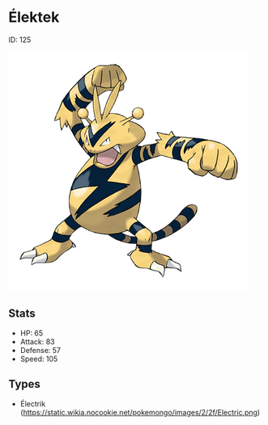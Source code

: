 # Élektek


ID: 125

![](https://raw.githubusercontent.com/PokeAPI/sprites/master/sprites/pokemon/other/official-artwork/125.png "Élektek")

## Stats


 - HP: 65
 - Attack: 83
 - Defense: 57
 - Speed: 105

## Types


 - Électrik (https://static.wikia.nocookie.net/pokemongo/images/2/2f/Electric.png)
